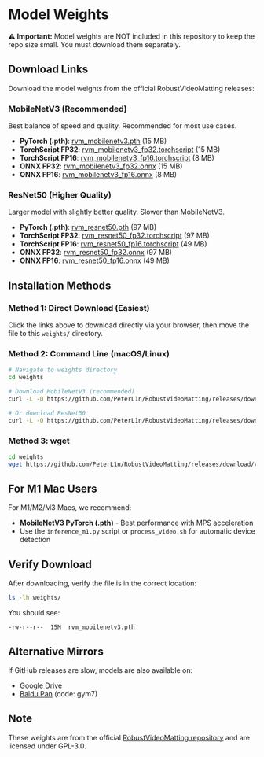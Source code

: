 # Model Weights

**⚠️ Important:** Model weights are NOT included in this repository to keep the repo size small. You must download them separately.

## Download Links

Download the model weights from the official RobustVideoMatting releases:

### MobileNetV3 (Recommended)
Best balance of speed and quality. Recommended for most use cases.

- **PyTorch (.pth)**: [rvm_mobilenetv3.pth](https://github.com/PeterL1n/RobustVideoMatting/releases/download/v1.0.0/rvm_mobilenetv3.pth) (15 MB)
- **TorchScript FP32**: [rvm_mobilenetv3_fp32.torchscript](https://github.com/PeterL1n/RobustVideoMatting/releases/download/v1.0.0/rvm_mobilenetv3_fp32.torchscript) (15 MB)
- **TorchScript FP16**: [rvm_mobilenetv3_fp16.torchscript](https://github.com/PeterL1n/RobustVideoMatting/releases/download/v1.0.0/rvm_mobilenetv3_fp16.torchscript) (8 MB)
- **ONNX FP32**: [rvm_mobilenetv3_fp32.onnx](https://github.com/PeterL1n/RobustVideoMatting/releases/download/v1.0.0/rvm_mobilenetv3_fp32.onnx) (15 MB)
- **ONNX FP16**: [rvm_mobilenetv3_fp16.onnx](https://github.com/PeterL1n/RobustVideoMatting/releases/download/v1.0.0/rvm_mobilenetv3_fp16.onnx) (8 MB)

### ResNet50 (Higher Quality)
Larger model with slightly better quality. Slower than MobileNetV3.

- **PyTorch (.pth)**: [rvm_resnet50.pth](https://github.com/PeterL1n/RobustVideoMatting/releases/download/v1.0.0/rvm_resnet50.pth) (97 MB)
- **TorchScript FP32**: [rvm_resnet50_fp32.torchscript](https://github.com/PeterL1n/RobustVideoMatting/releases/download/v1.0.0/rvm_resnet50_fp32.torchscript) (97 MB)
- **TorchScript FP16**: [rvm_resnet50_fp16.torchscript](https://github.com/PeterL1n/RobustVideoMatting/releases/download/v1.0.0/rvm_resnet50_fp16.torchscript) (49 MB)
- **ONNX FP32**: [rvm_resnet50_fp32.onnx](https://github.com/PeterL1n/RobustVideoMatting/releases/download/v1.0.0/rvm_resnet50_fp32.onnx) (97 MB)
- **ONNX FP16**: [rvm_resnet50_fp16.onnx](https://github.com/PeterL1n/RobustVideoMatting/releases/download/v1.0.0/rvm_resnet50_fp16.onnx) (49 MB)

## Installation Methods

### Method 1: Direct Download (Easiest)

Click the links above to download directly via your browser, then move the file to this `weights/` directory.

### Method 2: Command Line (macOS/Linux)

```bash
# Navigate to weights directory
cd weights

# Download MobileNetV3 (recommended)
curl -L -O https://github.com/PeterL1n/RobustVideoMatting/releases/download/v1.0.0/rvm_mobilenetv3.pth

# Or download ResNet50
curl -L -O https://github.com/PeterL1n/RobustVideoMatting/releases/download/v1.0.0/rvm_resnet50.pth
```

### Method 3: wget

```bash
cd weights
wget https://github.com/PeterL1n/RobustVideoMatting/releases/download/v1.0.0/rvm_mobilenetv3.pth
```

## For M1 Mac Users

For M1/M2/M3 Macs, we recommend:
- **MobileNetV3 PyTorch (.pth)** - Best performance with MPS acceleration
- Use the `inference_m1.py` script or `process_video.sh` for automatic device detection

## Verify Download

After downloading, verify the file is in the correct location:

```bash
ls -lh weights/
```

You should see:
```
-rw-r--r--  15M  rvm_mobilenetv3.pth
```

## Alternative Mirrors

If GitHub releases are slow, models are also available on:
- [Google Drive](https://drive.google.com/drive/folders/1pBsG-SCTatv-95SnEuxmnvvlRx208VKj?usp=sharing)
- [Baidu Pan](https://pan.baidu.com/s/1puPSxQqgBFOVpW4W7AolkA) (code: gym7)

## Note

These weights are from the official [RobustVideoMatting repository](https://github.com/PeterL1n/RobustVideoMatting) and are licensed under GPL-3.0.
